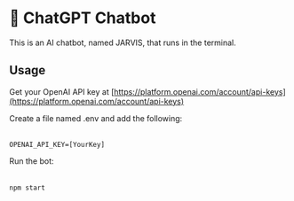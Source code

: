 # 🤖 ChatGPT Chatbot

This is an AI chatbot, named JARVIS, that runs in the terminal.

## Usage

Get your OpenAI API key at [https://platform.openai.com/account/api-keys](https://platform.openai.com/account/api-keys)

Create a file named .env and add the following:

######

    OPENAI_API_KEY=[YourKey]

Run the bot:

######

    npm start
